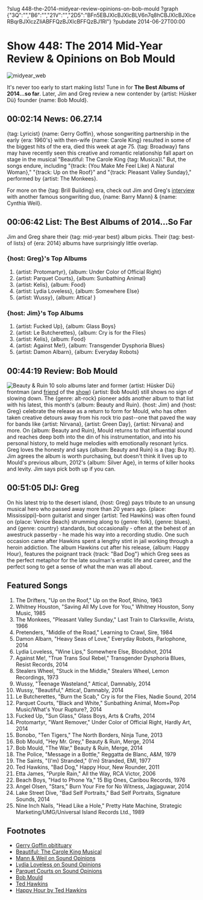 ?slug 448-the-2014-midyear-review-opinions-on-bob-mould
?graph {"3Q":"","B6":"","21V":"","2D5":"BFn5EBJXlcBJXlcBLV6n7q8hCBJXlcBJXlceRBqrBJXlczZIiABFFQzBJXlcBFFQzBJ1Rl"}
?pubdate 2014-06-27T00:00

# Show 448: The 2014 Mid-Year Review & Opinions on Bob Mould

![midyear_web](https://static.soundopinions.org/images/2014/midyear_web.jpg)

It's never too early to start making lists! Tune in for **The Best Albums of 2014…so far**. Later, Jim and Greg review a new contender by {artist: Hüsker Dü} founder {name: Bob Mould}.


## 00:02:14 News: 06.27.14
{tag: Lyricist} {name: Gerry Goffin}, whose songwriting partnership in the early {era: 1960's} with then-wife {name: Carole King} resulted in some of the biggest hits of the era, died this week at age 75. {tag: Broadway} fans may have recently seen this creative and romantic relationship fall apart on stage in the musical "Beautiful: The Carole King {tag: Musica}l." But, the songs endure, including "{track: (You Make Me Feel Like) A Natural Woman}," "{track: Up on the Roof}" and "{track: Pleasant Valley Sunday}," performed by {artist: The Monkees}.

For more on the {tag: Brill Building} era, check out Jim and Greg's [interview](http://www.soundopinions.org/show/291) with another famous songwriting duo, {name: Barry Mann} & {name: Cynthia Weil}. 


## 00:06:42 List: The Best Albums of 2014...So Far
Jim and Greg share their {tag: mid-year best} album picks. Their {tag: best-of lists} of {era: 2014} albums have surprisingly little overlap.
### {host: Greg}'s Top Albums
1. {artist: Protomartyr}, {album: Under Color of Official Right} 
2. {artist: Parquet Courts}, {album: Sunbathing Animal}
3. {artist: Kelis}, {album: Food} 
4. {artist: Lydia Loveless}, {album: Somewhere Else} 
5. {artist: Wussy}, {album: Attica! }

### {host: Jim}'s Top Albums
1. {artist: Fucked Up}, {album: Glass Boys} 
2. {artist: Le Butcherettes}, {album: Cry is for the Flies} 
3. {artist: Kelis}, {album: Food}
4. {artist: Against Me!}, {album: Transgender Dysphoria Blues}
5. {artist: Damon Albarn}, {album: Everyday Robots} 


## 00:44:19 Review: Bob Mould
![Beauty & Ruin](https://static.soundopinions.org/assets/448/21V0.jpg)
10 solo albums later and former {artist: Hüsker Dü} frontman (and [friend]( show/119) of the [show]( show/295)) {artist: Bob Mould} still shows no sign of slowing down. The {genre: alt-rock} pioneer adds another album to that list with his latest, this month's {album: Beauty and Ruin}. {host: Jim} and {host: Greg} celebrate the release as a return to form for Mould, who has often taken creative detours away from his rock trio past--one that paved the way for bands like {artist: Nirvana}, {artist: Green Day}, {artist: Nirvana} and more. On {album: Beauty and Ruin}, Mould returns to that influential sound and reaches deep both into the din of his instrumentation, and into his personal history, to meld huge melodies with emotionally resonant lyrics. Greg loves the honesty and says {album: Beauty and Ruin} is a {tag: Buy It}. Jim agrees the album is worth purchasing, but doesn't think it lives up to Mould's previous album, 2012's {album: Silver Age}, in terms of killer hooks and levity. Jim says pick both up if you can.  

## 00:51:05 DIJ: Greg
On his latest trip to the desert island, {host: Greg} pays tribute to an unsung musical hero who passed away more than 20 years ago. {place: Mississippi}-born guitarist and singer {artist: Ted Hawkins} was often found on {place: Venice Beach} strumming along to {genre: folk}, {genre: blues}, and {genre: country} standards, but occasionally - often at the behest of an awestruck passerby - he made his way into a recording studio. One such occasion came after Hawkins spent a lengthy stint in jail working through a heroin addiction. The album Hawkins cut after his release, {album: Happy Hour}, features the poignant track {track: "Bad Dog"} which Greg sees as the perfect metaphor for the late soulman's erratic life and career, and the perfect song to get a sense of what the man was all about. 


## Featured Songs
1. The Drifters, "Up on the Roof," Up on the Roof,  Rhino, 1963
1. Whitney Houston, "Saving All My Love for You,"  Whitney Houston, Sony Music, 1985 
1. The Monkees, "Pleasant Valley Sunday," Last Train to Clarksville,  Arista, 1966 
1. Pretenders, "Middle of the Road,"  Learning to Crawl,  Sire, 1984 
1. Damon Albarn,  "Heavy Seas of Love,"  Everyday Robots, Parlophone, 2014 
1. Lydia Loveless,  "Wine Lips," Somewhere Else,  Bloodshot, 2014 
1. Against Me!,  "True Trans Soul Rebel," Transgender Dysphoria Blues, Resist Records, 2014
1. Stealers Wheel, "Stuck in the Middle," Stealers Wheel,  Lemon Recordings, 1973 
1.  Wussy, "Teenage Wasteland,"  Attica!,  Damnably, 2014 
1. Wussy,  "Beautiful,"  Attica!,  Damnably, 2014 
1. Le Butcherettes, "Burn the Scab," Cry is for the Flies, Nadie Sound, 2014 
1. Parquet Courts, "Black and White," Sunbathing Animal, Mom+Pop Music/What's Your Rupture?, 2014
1. Fucked Up, "Sun Glass," Glass Boys,  Arts & Crafts, 2014 
1. Protomartyr, "Want Remover," Under Color of Official Right, Hardly Art, 2014 
1. Bonobo, "Ten Tigers," The North Borders, Ninja Tune, 2013 
1. Bob Mould,  "Hey Mr. Grey," Beauty & Ruin, Merge, 2014
1. Bob Mould, "The War," Beauty & Ruin, Merge, 2014
1. The Police, "Message in a Bottle," Reggatta de Blanc, A&M, 1979 
1. The Saints, "(I'm) Stranded," (I'm) Stranded, EMI, 1977 
1. Ted Hawkins, "Bad Dog," Happy Hour, New Rounder, 2011
1. Etta James, "Purple Rain,"  All the Way, RCA Victor, 2006 
1. Beach Boys, "Had to Phone Ya," 15 Big Ones, Caribou Records, 1976
1. Angel Olsen, "Stars,"  Burn Your Fire for No Witness,  Jagjaguwar, 2014
1. Lake Street Dive, "Bad Self Portraits," Bad Self Portraits, Signature Sounds, 2014 
1. Nine Inch Nails, "Head Like a Hole," Pretty Hate Machine, Strategic Marketing/UMG/Universal Island Records Ltd., 1989 


## Footnotes
- [Gerry Goffin obitituary](http://www.nytimes.com/2014/06/20/arts/music/gerry-goffin-prolific-pop-songwriter-is-dead-at-75.html?_r=0)
- [Beautiful: The Carole King Musical](http://www.beautifulonbroadway.com/)
- [Mann & Weil on Sound Opinions](http://www.soundopinions.org/show/291)
- [Lydia Loveless on Sound Opinions](http://www.soundopinions.org/show/348/)
- [Parquet Courts on Sound Opinions](http://www.soundopinions.org/show/415)
- [Bob Mould](http://www.bobmould.com/)
- [Ted Hawkins](http://www.independent.co.uk/news/people/obituary-ted-hawkins-1567807.html)
- [Happy Hour by Ted Hawkins](http://www.amazon.com/Happy-Hour-Ted-Hawkins/dp/B0000002VO)
